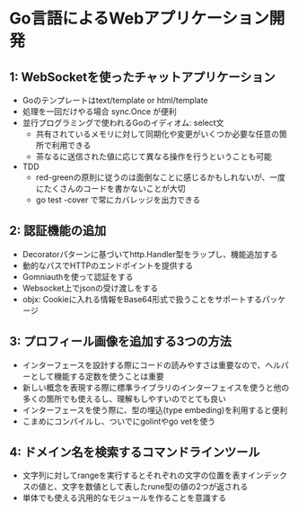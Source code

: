 # Go言語によるWebアプリケーション開発
## 1: WebSocketを使ったチャットアプリケーション
- Goのテンプレートはtext/template or html/template
- 処理を一回だけやる場合 sync.Once が便利
- 並行プログラミングで使われるGoのイディオム: select文
    - 共有されているメモリに対して同期化や変更がいくつか必要な任意の箇所で利用できる
    - 茶なるに送信された値に応じて異なる操作を行うということも可能
- TDD
    - red-greenの原則に従うのは面倒なことに感じるかもしれないが、一度にたくさんのコードを書かないことが大切
    - go test -cover で常にカバレッジを出力できる

## 2: 認証機能の追加
- Decoratorパターンに基づいてhttp.Handler型をラップし、機能追加する
- 動的なパスでHTTPのエンドポイントを提供する
- Gomniauthを使って認証をする
- Websocket上でjsonの受け渡しをする
- objx: Cookieに入れる情報をBase64形式で扱うことをサポートするパッケージ

## 3: プロフィール画像を追加する3つの方法
- インターフェースを設計する際にコードの読みやすさは重要なので、ヘルパーとして機能する定数を使うことは重要
- 新しい概念を表現する際に標準ライブラリのインターフェイスを使うと他の多くの箇所でも使えるし、理解もしやすいのでとても良い
- インターフェースを使う際に、型の埋込(type embeding)を利用すると便利
- こまめにコンパイルし、ついでにgolintやgo vetを使う

## 4: ドメイン名を検索するコマンドラインツール
- 文字列に対してrangeを実行するとそれぞれの文字の位置を表すインデックスの値と、文字を数値として表したrune型の値の2つが返される
- 単体でも使える汎用的なモジュールを作ることを意識する

